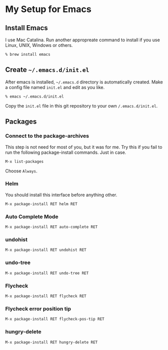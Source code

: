 # My Setup for Emacs

## Install Emacs
I use Mac Catalina. Run another appropreate command to install if you use Linux, UNIX, Windows or others.

```
% brew install emacs
```

## Create `~/.emacs.d/init.el`
After emacs is installed, `~/.emacs.d` directory is automatically created. Make a config file named `init.el` and edit as you like.

```
% emacs ~/.emacs.d/init.el
```
Copy the `init.el` file in this git repository to your own `/.emacs.d/init.el`.

## Packages
### Connect to the package-archives
This step is not need for most of you, but it was for me. Try this if you fail to run the following package-install commands. Just in case.

```
M-x list-packages
```
Choose `Always`.

### Helm
You should install this interface before anything other.

```
M-x package-install RET helm RET
```

### Auto Complete Mode

```
M-x package-install RET auto-complete RET
```

### undohist

```
M-x package-install RET undohist RET
```

### undo-tree

```
M-x package-install RET undo-tree RET
```

### Flycheck

```
M-x package-install RET flycheck RET
```

### Flycheck error position tip

```
M-x package-install RET flycheck-pos-tip RET
```

### hungry-delete

```
M-x package-install RET hungry-delete RET
```
